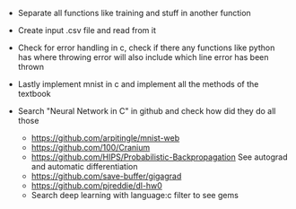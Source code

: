 - Separate all functions like training and stuff in another function

- Create input .csv file and read from it

- Check for error handling in c, check if there any functions like
  python has where throwing error will also include which line error has been thrown

- Lastly implement mnist in c and implement all the methods of the textbook

- Search "Neural Network in C" in github and check how did they do all those
  - https://github.com/arpitingle/mnist-web
  - https://github.com/100/Cranium
  - https://github.com/HIPS/Probabilistic-Backpropagation
    See autograd and automatic differentiation
  - https://github.com/save-buffer/gigagrad
  - https://github.com/pjreddie/dl-hw0
  - Search deep learning with language:c filter to see gems
